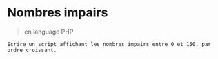 # **Nombres impairs**

> en language PHP

    Ecrire un script affichant les nombres impairs entre 0 et 150, par ordre croissant.